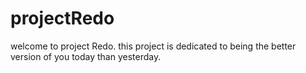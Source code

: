 # projectRedo
welcome to project Redo. this project is dedicated to being the better version of you today than yesterday. 
